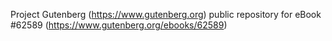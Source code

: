 Project Gutenberg (https://www.gutenberg.org) public repository for eBook #62589 (https://www.gutenberg.org/ebooks/62589)
